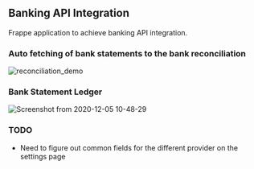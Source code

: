 ## Banking API Integration
Frappe application to achieve banking API integration.


###  Auto fetching of bank statements to the bank reconciliation

![reconciliation_demo](https://user-images.githubusercontent.com/36359901/101234301-02105400-36e4-11eb-8be7-639b148ba7cf.gif)

 
### Bank Statement Ledger

![Screenshot from 2020-12-05 10-48-29](https://user-images.githubusercontent.com/36359901/101234692-8dd7af80-36e7-11eb-8d6c-e6f0caeb7c4c.png)


### TODO
- Need to figure out common fields for the different provider on the settings page
